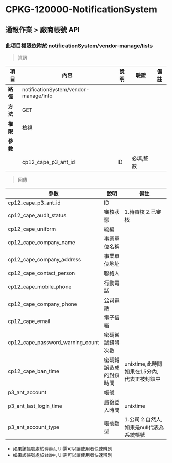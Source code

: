 # CPKG-120000-NotificationSystem

## 通報作業 > 廠商帳號 API

### 此項目權限依附於 notificationSystem/vendor-manage/lists

> 資訊

| 項目                      | 內容                       | 說明                |驗證                      |   備註         |
|---------------------------|----------------------------|----------------------|-----------------|----------------|
| <b>路徑</b>               | notificationSystem/vendor-manage/info    |                        |                |                  |
| <b>方法</b>               | GET                        |                    |                    |                 |
| <b>權限</b>               | 檢視                       |                     |                   |                 |
| <b>參數</b>               |                            |                       |                 |                 |
|                          | cp12_cape_p3_ant_id             | ID            | 必填,整數               |                 |

> 回傳

| 參數                                                                        | 說明                            | 備註                           |
|----------------------------------------------------------------------------|--------------------------------|--------------------------------|
| cp12_cape_p3_ant_id               | ID                            |                                |
| cp12_cape_audit_status               | 審核狀態                            | 1.待審核 2.已審核                               |
| cp12_cape_uniform               | 統編                            |                                |
| cp12_cape_company_name               | 事業單位名稱                            |                                |
| cp12_cape_company_address               | 事業單位地址                            |                                |
| cp12_cape_contact_person               | 聯絡人                            |                                |
| cp12_cape_mobile_phone               | 行動電話                            |                                |
| cp12_cape_company_phone               | 公司電話                            |                                |
| cp12_cape_email               | 電子信箱                            |                                |
| cp12_cape_password_warning_count               | 密碼嘗試錯誤次數               |                                |
| cp12_cape_ban_time               | 密碼錯誤造成的封鎖時間           | unixtime,此時間如果在15分內, 代表正被封鎖中                  |
| p3_ant_account               | 帳號           |                   |
| p3_ant_last_login_time               | 最後登入時間           | unixtime                  |
| p3_ant_account_type               | 帳號類型           | 1.公司 2.自然人, 如果是null代表為系統帳號                  |

- 如果該帳號處於```待審核```, UI需可以讓使用者快速辨別
- 如果該帳號處於```封鎖中```, UI需可以讓使用者快速辨別
